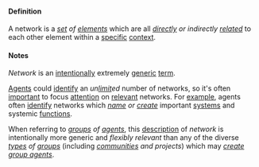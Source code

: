 #### Definition

A network is a *[set](https://github.com/gcassel/Modular-Organization-Terminology/blob/master/terms/set.md) of [elements](https://github.com/gcassel/Modular-Organization-Terminology/blob/master/terms/element.md)* which are all *[directly](https://github.com/gcassel/Modular-Organization-Terminology/blob/master/terms/direct.md) *or* indirectly [related](https://github.com/gcassel/Modular-Organization-Terminology/blob/master/terms/relate.md)* to each other element within a [specific](https://github.com/gcassel/Modular-Organization-Terminology/blob/master/terms/specific.md) [context](https://github.com/gcassel/Modular-Organization-Terminology/blob/master/terms/context.md).

#### Notes

*Network* is an [intentionally](https://github.com/gcassel/Modular-Organization-Terminology/blob/master/terms/intend.md) extremely [generic](https://github.com/gcassel/Modular-Organization-Terminology/blob/master/terms/generic.md) [term](https://github.com/gcassel/Modular-Organization-Terminology/blob/master/terms/term.md).  

[Agents](https://github.com/gcassel/Modular-Organization-Terminology/blob/master/terms/agent.md) could [identify](https://github.com/gcassel/Modular-Organization-Terminology/blob/master/terms/identify.md) an *un[limit](https://github.com/gcassel/Modular-Organization-Terminology/blob/master/terms/limit.md)ed* number of networks, so it's often [important](https://github.com/gcassel/Modular-Organization-Terminology/blob/master/terms/importance.md) to focus [attention](https://github.com/gcassel/Modular-Organization-Terminology/blob/master/terms/attend.md) on [relevant](https://github.com/gcassel/Modular-Organization-Terminology/blob/master/terms/relevance.md) networks.  For [example](https://github.com/gcassel/Modular-Organization-Terminology/blob/master/terms/example.md), agents often [identify](https://github.com/gcassel/Modular-Organization-Terminology/blob/master/terms/identify.md) networks which *[name](https://github.com/gcassel/Modular-Organization-Terminology/blob/master/terms/name.md) or [create](https://github.com/gcassel/Modular-Organization-Terminology/blob/master/terms/create.md)* important [systems](https://github.com/gcassel/Modular-Organization-Terminology/blob/master/terms/system.md) and systemic [functions](https://github.com/gcassel/Modular-Organization-Terminology/blob/master/terms/function.md). 

When referring to *[groups](https://github.com/gcassel/Modular-Organization-Terminology/blob/master/terms/group.md) of [agents](https://github.com/gcassel/Modular-Organization-Terminology/blob/master/terms/agent.md)*, this [description](https://github.com/gcassel/Modular-Organization-Terminology/blob/master/terms/describe.md) of *network* is intentionally more generic and *flexibly relevant* than any of the diverse *[types](https://github.com/gcassel/Modular-Organization-Terminology/blob/master/terms/type.md) of [groups](https://github.com/gcassel/Modular-Organization-Terminology/blob/master/terms/group.md)* (including *[communities](https://github.com/gcassel/Modular-Organization-Terminology/blob/master/terms/community.md) and projects*) which may *[create](https://github.com/gcassel/Modular-Organization-Terminology/blob/master/terms/create.md) [group agents](https://github.com/gcassel/Modular-Organization-Terminology/blob/master/compound-terms/group-agent.md)*.
